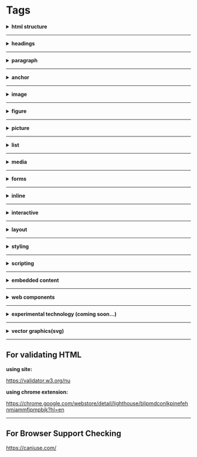 # Tags

<details>
    <summary><b>html structure</b></summary>
    <br/>
    <a href="https://developer.mozilla.org/en-US/docs/Web/HTML/Element/html">html</a>
    <p>root (top-level element) of an HTML document</p>
    <br/>
    <a href="https://developer.mozilla.org/en-US/docs/Web/HTML/Element/head">head</a>
    <p>contains machine-readable information (metadata) about the document, like its title, scripts, and style sheets.</p>
    <br/>
    <a href="https://developer.mozilla.org/en-US/docs/Web/HTML/Element/title">title</a>
    <ul>
        <li>defines the document's title</li>
        <li>title shown in a browser's title bar or a page's tab.</li>
        <li>contains only text</li>
        <li>tags within the element are ignored.</li>
    </ul>
    <br/>
    <a href="https://developer.mozilla.org/en-US/docs/Web/HTML/Element/body">body</a>
    <p></p>
    <ul>
        <li>represents the content of an HTML document.</li>
        <li>can be only one body element in a document.</li>
    </ul>
    <br/>
    <a href="https://developer.mozilla.org/en-US/docs/Web/HTML/Element/base">base</a>
    <ul>
        <li>specifies the base URL</li>
        <li>used for all relative URLs contained within a document.</li>
        <li>there can be only one base element in a document.</li>
    </ul>
    <br/>
    <a href="https://developer.mozilla.org/en-US/docs/Web/HTML/Element/meta">meta</a>
    <p>represents metadata that cannot be represented by other HTML meta-related elements, like base, link, script, style or title.</p>
</details>

---

<details>
    <summary><b>headings</b></summary>
    <br/>
    <a href="https://developer.mozilla.org/en-US/docs/Web/HTML/Element/Heading_Elements">h1-h6</a>
    <p>represent six levels of section headings. h1 is the highest section level and h6 is the lowest.</p>
</details>

---

<details>
    <summary><b>paragraph</b></summary>
    <br/>
    <a href="https://developer.mozilla.org/en-US/docs/Web/HTML/Element/p">p</a>
    <p>represents a paragraph</p>
</details>

---

<details>
    <summary><b>anchor</b></summary>
    <br/>
    <a href="https://developer.mozilla.org/en-US/docs/Web/HTML/Element/a">a</a>
    <p>creates a hyperlink to other web pages, files, locations within the same page, email addresses, or any other URL.</p>
</details>

---

<details>
    <summary><b>image</b></summary>
    <br/>
    <a href="https://developer.mozilla.org/en-US/docs/Web/HTML/Element/img">img</a>
    <p>embeds an image into the document.</p>
    <br/>
    <a href="https://developer.mozilla.org/en-US/docs/Web/HTML/Element/map">map</a>
    <p>used with area elements to define an image map (a clickable link area).</p>
    <br/>
    <a href="https://developer.mozilla.org/en-US/docs/Web/HTML/Element/area">area</a>
    <p>defines a hot-spot region on an image, and optionally associates it with a hypertext link. This element is used only within a <map> element.</p>
</details>

---

<details>
    <summary><b>figure</b></summary>
    <br/>
    <a href="https://developer.mozilla.org/en-US/docs/Web/HTML/Element/figure">figure</a>
    <p>represents self-contained content with an optional caption, which is specified using the (figcaption) element. The figure, its caption, and its contents are referenced as a single unit.</p>
    <br/>
    <a href="https://developer.mozilla.org/en-US/docs/Web/HTML/Element/figcaption">figcaption</a>
    <p>represents a caption or legend of its parent figure element.</p>
</details>

---

<details>
    <summary><b>picture</b></summary>
    <br/>
    <a href="https://developer.mozilla.org/en-US/docs/Web/HTML/Element/picture">picture</a>
    <ul>
        <li>contains zero or more source elements and one img element</li>
        <li>used to provide versions of an image for different display/device scenarios.</li>
        <li>Browser will consider the best match from source list and load accordingly</li>
        <li>If no matches are found from the source tag then it will load the default image tag source (src)</li>
    </ul>
    <br/>
    <a href="https://developer.mozilla.org/en-US/docs/Web/HTML/Element/source">source</a>
    <ul>
        <li>specifies multiple media resources for the picture, audio and video.</li>
        <li>It is an empty element, meaning that it has no content and does not have a closing tag</li>
        <li>It is commonly used to serve the same media content in multiple formats supported by different browsers.</li>
    </ul>
</details>

---

<details>
    <summary><b>list</b></summary>
    <br/>
    <a href="https://developer.mozilla.org/en-US/docs/Web/HTML/Element/ul">ul</a>
    <ul>
        <li>represents an unordered list of items</li>
        <li>typically rendered as a bulleted list.</li>
    </ul>
    <br />
    <a href="https://developer.mozilla.org/en-US/docs/Web/HTML/Element/ol">ol</a>
    <ul>
        <li>represents an ordered list of items</li>
        <li>typically rendered as a numbered list.</li>
    </ul>
    <br />
    <a href="https://developer.mozilla.org/en-US/docs/Web/HTML/Element/li">li</a>
    <ul>
        <li>used to represent an item in a list.</li>
        <li>It must be contained in a parent element: an ordered list (ol), an unordered list (ul), or a menu (menu).</li>
    </ul>
    <br />
</details>

---

<details>
    <summary><b>media</b></summary>
    <br/>
    <a href="https://developer.mozilla.org/en-US/docs/Web/HTML/Element/audio">audio</a>
    <ul>
        <li>used to embed sound content in documents</li>
        <li>It may contain one or more audio sources, represented using the src attribute or the source element</li>
        <li>The browser will choose the most suitable one. </li>
        <li>It can also be the destination for streamed media, using a MediaStream.</li>
    </ul>
    <br />
    <a href="https://developer.mozilla.org/en-US/docs/Web/HTML/Element/video">video</a>
    <ul>
        <li>Embeds a media player which supports video playback into the document.</li>
        <li>You can use video for audio content as well, but the audio element may provide a more appropriate user experience.</li>
    </ul>
    <br />
    <a href="https://developer.mozilla.org/en-US/docs/Web/HTML/Element/track">track</a>
    <ul>
        <li>Used as a child of the media elements audio and video</li>
        <li>It lets you specify timed text tracks (or time-based data), for example to automatically handle subtitles.</li>
        <li>The tracks are formatted in WebVTT format (.vtt files) — Web Video Text Tracks or Timed Text Markup Language (TTML).</li>
    </ul>
    <br />
</details>

---

<details>
    <summary><b>forms</b></summary>
    <br/>
    <a href="https://developer.mozilla.org/en-US/docs/Web/HTML/Element/form">form</a>
    <ul>
        <li>represents a document section that contains interactive controls for submitting information to a web server.</li>
    </ul>
    <br />
    <a href="https://developer.mozilla.org/en-US/docs/Web/HTML/Element/button">button</a>
    <ul>
        <li>Represents a clickable button</li>
        <li>Which can be used in forms or anywhere in a document that needs simple, standard button functionality.</li>
    </ul>
    <br />
    <a href="https://developer.mozilla.org/en-US/docs/Web/HTML/Element/input">input</a>
    <ul>
        <li>Used to create interactive controls for web-based forms in order to accept data from the user</li>
    </ul>
    <br />
    <a href="https://developer.mozilla.org/en-US/docs/Web/HTML/Element/label">label</a>
    <ul>
        <li>Represents a caption for an item in a user interface</li>
    </ul>
    <br />
    <a href="https://developer.mozilla.org/en-US/docs/Web/HTML/Element/textarea">textarea</a>
    <ul>
        <li>Represents a multi-line plain-text editing control</li>
        <li>Useful when you want to allow users to enter a sizeable amount of free-form text</li>
        <li>Example: Comment on a review or feedback form.</li>
    </ul>
    <br />
    <a href="https://developer.mozilla.org/en-US/docs/Web/HTML/Element/select">select</a>
    <ul>
        <li>Represents a control that provides a menu of options</li>
    </ul>
    <br />
    <a href="https://developer.mozilla.org/en-US/docs/Web/HTML/Element/option">option</a>
    <ul>
        <li>Used to define an item contained in a select an optgroup, or a datalist element.</li>
        <li>Represent menu items in popups and other lists of items in an HTML document.</li>
    </ul>
    <br />
    <a href="https://developer.mozilla.org/en-US/docs/Web/HTML/Element/datalist">datalist</a>
    <ul>
        <li>contains a set of option elements that represent the values available for other controls.</li>
    </ul>
    <br />
    <a href="https://developer.mozilla.org/en-US/docs/Web/HTML/Element/progress">progress</a>
    <ul>
        <li>Displays an indicator showing the completion progress of a task, typically displayed as a progress bar.</li>
    </ul>
    <br />
    <a href="https://developer.mozilla.org/en-US/docs/Web/HTML/Element/fieldset">fieldset</a>
    <ul>
        <li>Used to group several controls as well as labels within a web form.</li>
    </ul>
    <br />
    <a href="https://developer.mozilla.org/en-US/docs/Web/HTML/Element/legend">legend</a>
    <ul>
        <li>Represents a caption for the content of its parent fieldset.</li>
    </ul>
    <br />
</details>

---

<details>
    <summary><b>inline</b></summary>
    <br/>
    <h4>most re-used</h4>
    <a href="https://developer.mozilla.org/en-US/docs/Web/HTML/Element/br">br</a>
    <ul>
        <li>produces a line break in text (carriage-return).</li>
        <li>It is useful for writing a poem or an address, where the division of lines is significant.</li>
    </ul>
    <br />
    <a href="https://developer.mozilla.org/en-US/docs/Web/HTML/Element/span">span</a>
    <ul>
        <li>It is a generic inline container for phrasing content, which does not inherently represent anything.</li>
        <li>It should be used only when no other semantic element is appropriate.</li>
        <li>span is very much like a div element.</li>
        <li>div is a block-level element whereas a span is an inline element.</li>
    </ul>
    <br />
    <a href="https://developer.mozilla.org/en-US/docs/Web/HTML/Element/abbr">abbr</a>
    <ul>
        <li>represents an abbreviation or acronym</li>
        <li>the optional title attribute can provide an expansion or description for the abbreviation.</li>
    </ul>
    <br />
    <a href="https://developer.mozilla.org/en-US/docs/Web/HTML/Element/code">code</a>
    <ul>
        <li>displays its contents styled in a fashion intended to indicate that the text is a short fragment of computer code</li>
    </ul>
    <br />
    <a href="https://developer.mozilla.org/en-US/docs/Web/HTML/Element/kbd">kbd</a>
    <ul>
        <li>represents a span of inline text denoting textual user input from a keyboard, voice input, or any other text entry device</li>
    </ul>
    <br />
    <a href="https://developer.mozilla.org/en-US/docs/Web/HTML/Element/mark">mark</a>
    <ul>
        <li>represents text which is marked or highlighted for reference or notation purposes</li>
    </ul>
    <br />
    <a href="https://developer.mozilla.org/en-US/docs/Web/HTML/Element/del">del</a>
    <ul>
        <li>represents a range of text that has been deleted from a document</li>
    </ul>
    <br />
    <a href="https://developer.mozilla.org/en-US/docs/Web/HTML/Element/ins">ins</a>
    <ul>
        <li>represents a range of text that has been added to a document</li>
    </ul>
    <br />
    <h4>rare</h4>
    <a href="https://developer.mozilla.org/en-US/docs/Web/HTML/Element/b">b</a>
    <ul>
        <li>Used to set bold style to the text</li>
    </ul>
    <br />
    <a href="https://developer.mozilla.org/en-US/docs/Web/HTML/Element/i">i</a>
    <ul>
        <li>Used to set italic styled to the text</li>
    </ul>
    <br />
    <a href="https://developer.mozilla.org/en-US/docs/Web/HTML/Element/u">u</a>
    <ul>
        <li>Used to set underline style to the text</li>
    </ul>
    <br />
    <a href="https://developer.mozilla.org/en-US/docs/Web/HTML/Element/q">q</a>
    <ul>
        <li>Used to include the double quotes to the text</li>
    </ul>
    <br />
    <a href="https://developer.mozilla.org/en-US/docs/Web/HTML/Element/s">s</a>
    <ul>
        <li>Used to set the strike through style to the text</li>
    </ul>
    <br />
    <a href="https://developer.mozilla.org/en-US/docs/Web/HTML/Element/small">small</a>
    <ul>
        <li>Used to set the font size to smaller to the text</li>
    </ul>
    <br />
    <a href="https://developer.mozilla.org/en-US/docs/Web/HTML/Element/strong">strong</a>
    <ul>
        <li>Used to set bold style to the text</li>
    </ul>
    <br />
    <a href="https://developer.mozilla.org/en-US/docs/Web/HTML/Element/sub">sub</a>
    <ul>
        <li>specifies inline text which should be displayed as subscript for solely typographical reasons.</li>
        <li>Subscripts are typically rendered with a lowered baseline using smaller text.</li>
    </ul>
    <br />
    <a href="https://developer.mozilla.org/en-US/docs/Web/HTML/Element/sup">sup</a>
    <ul>
        <li>specifies inline text which is to be displayed as superscript for solely typographical reasons</li>
        <li>Superscripts are usually rendered with a raised baseline using smaller text.</li>
    </ul>
    <br />
    <a href="https://developer.mozilla.org/en-US/docs/Web/HTML/Element/time">time</a><ul>
        <li>represents a specific period in time</li>
        <li>It may include the datetime attribute to translate dates into machine-readable format</li>
        <li>Allowing for better search engine results or custom features such as reminders.</li>
    </ul>
    <br />
</details>

---

<details>
    <summary><b>interactive</b></summary>
    <br/>
    <a href="https://developer.mozilla.org/en-US/docs/Web/HTML/Element/details">details</a>
    <ul>
        <li>creates a disclosure widget in which information is visible only when the widget is toggled into an "open" state.</li>
        <li>A summary or label can be provided using the summary element.</li>
    </ul>
    <br />
    <a href="https://developer.mozilla.org/en-US/docs/Web/HTML/Element/summary">summary</a>
    <ul>
        <li>specifies a summary, caption, or legend for a details element's disclosure box.</li>
        <li>Clicking the summary element toggles the state of the parent details element open and closed.</li>
    </ul>
    <br />
    <a href="https://developer.mozilla.org/en-US/docs/Web/HTML/Element/dialog">dialog</a>
    <ul>
        <li>represents a dialog box or other interactive component, such as an inspector or window.</li>
    </ul>
    <br />
</details>

---

<details>
    <summary><b>layout</b></summary>
    <br/>
    <h4>sections</h4>
    <a href="https://developer.mozilla.org/en-US/docs/Web/HTML/Element/header">header</a>
    <ul>
        <li>represents introductory content, typically a group of introductory or navigational aids.</li>
        <li>It may contain some heading elements but also a logo, a search form, an author name, and other elements.</li>
    </ul>
    <br />
    <a href="https://developer.mozilla.org/en-US/docs/Web/HTML/Element/footer">footer</a>
    <ul>
        <li>represents a footer for its nearest sectioning content or sectioning root element.</li>
        <li>A footer typically contains information about the author of the section, copyright data or links to related documents.</li>
    </ul>
    <br />
    <a href="https://developer.mozilla.org/en-US/docs/Web/HTML/Element/main">main</a>
    <ul>
        <li>represents the dominant content of the body of a document</li>
        <li>The main content area consists of content that is directly related to or expands upon the central topic of a document, or the central functionality of an application</li>
    </ul>
    <br />
    <a href="https://developer.mozilla.org/en-US/docs/Web/HTML/Element/nav">nav</a>
    <ul>
        <li>represents a section of a page whose purpose is to provide navigation links</li>
        <li>Examples: navigation sections are menus, tables of contents, and indexes</li>
    </ul>
    <br />
    <a href="https://developer.mozilla.org/en-US/docs/Web/HTML/Element/section">section</a>
    <ul>
        <li>represents a standalone section — which doesn't have a more specific semantic element to represent it — contained within an HTML document</li>
    </ul>
    <br />
    <a href="https://developer.mozilla.org/en-US/docs/Web/HTML/Element/article">article</a>
    <ul>
        <li>represents a self-contained composition in a document, page, application, or site, which is intended to be independently distributable or reusable</li>
        <li>Examples: a forum post, a magazine or newspaper article, or a blog entry.</li>
    </ul>
    <br />
    <a href="https://developer.mozilla.org/en-US/docs/Web/HTML/Element/aside">aside</a>
    <ul>
        <li>represents a portion of a document whose content is only indirectly related to the document's main content</li>
        <li>Asides are frequently presented as sidebars or call-out boxes.</li>
    </ul>
    <br />
    <a href="https://developer.mozilla.org/en-US/docs/Web/HTML/Element/address">address</a>
    <ul>
        <li>indicates that the enclosed HTML provides contact information for a person or people, or for an organization.</li>
    </ul>
    <br />
    <h4>blocks</h4>
    <a href="https://developer.mozilla.org/en-US/docs/Web/HTML/Element/div">div</a>
    <ul>
        <li></li>
        <li></li>
        <li></li>
        <li></li>
        <li></li>
        <li></li>
    </ul>
    <br />
    <a href="https://developer.mozilla.org/en-US/docs/Web/HTML/Element/blockquote">blockquote</a>
    <ul>
        <li></li>
        <li></li>
        <li></li>
        <li></li>
        <li></li>
        <li></li>
    </ul>
    <br />
    <a href="https://developer.mozilla.org/en-US/docs/Web/HTML/Element/dl">dl</a>
    <ul>
        <li></li>
        <li></li>
        <li></li>
        <li></li>
        <li></li>
        <li></li>
    </ul>
    <br />
    <a href="https://developer.mozilla.org/en-US/docs/Web/HTML/Element/dd">dd</a>
    <ul>
        <li></li>
        <li></li>
        <li></li>
        <li></li>
        <li></li>
        <li></li>
    </ul>
    <br />
    <a href="https://developer.mozilla.org/en-US/docs/Web/HTML/Element/dt">dt</a>
    <ul>
        <li></li>
        <li></li>
        <li></li>
        <li></li>
        <li></li>
        <li></li>
    </ul>
    <br />
    <a href="https://developer.mozilla.org/en-US/docs/Web/HTML/Element/pre">pre</a>
    <ul>
        <li></li>
        <li></li>
        <li></li>
        <li></li>
        <li></li>
        <li></li>
    </ul>
    <br />
    <h4>table</h4>
    <a href="https://developer.mozilla.org/en-US/docs/Web/HTML/Element/table">table</a>
    <ul>
        <li></li>
        <li></li>
        <li></li>
        <li></li>
        <li></li>
        <li></li>
    </ul>
    <br />
    <a href="https://developer.mozilla.org/en-US/docs/Web/HTML/Element/thead">thead</a>
    <ul>
        <li></li>
        <li></li>
        <li></li>
        <li></li>
        <li></li>
        <li></li>
    </ul>
    <br />
    <a href="https://developer.mozilla.org/en-US/docs/Web/HTML/Element/tfoot">tfoot</a>
    <ul>
        <li></li>
        <li></li>
        <li></li>
        <li></li>
        <li></li>
        <li></li>
    </ul>
    <br />
    <a href="https://developer.mozilla.org/en-US/docs/Web/HTML/Element/tbody">tbody</a>
    <ul>
        <li></li>
        <li></li>
        <li></li>
        <li></li>
        <li></li>
        <li></li>
    </ul>
    <br />
    <a href="https://developer.mozilla.org/en-US/docs/Web/HTML/Element/caption">caption</a>
    <ul>
        <li></li>
        <li></li>
        <li></li>
        <li></li>
        <li></li>
        <li></li>
    </ul>
    <br />
    <a href="https://developer.mozilla.org/en-US/docs/Web/HTML/Element/col">col</a>
    <ul>
        <li></li>
        <li></li>
        <li></li>
        <li></li>
        <li></li>
        <li></li>
    </ul>
    <br />
    <a href="https://developer.mozilla.org/en-US/docs/Web/HTML/Element/colgroup">colgroup</a>
    <ul>
        <li></li>
        <li></li>
        <li></li>
        <li></li>
        <li></li>
        <li></li>
    </ul>
    <br />
    <a href="https://developer.mozilla.org/en-US/docs/Web/HTML/Element/tr">tr</a>
    <ul>
        <li></li>
        <li></li>
        <li></li>
        <li></li>
        <li></li>
        <li></li>
    </ul>
    <br />
    <a href="https://developer.mozilla.org/en-US/docs/Web/HTML/Element/th">th</a>
    <ul>
        <li></li>
        <li></li>
        <li></li>
        <li></li>
        <li></li>
        <li></li>
    </ul>
    <br />
    <a href="https://developer.mozilla.org/en-US/docs/Web/HTML/Element/td">td</a>
    <ul>
        <li></li>
        <li></li>
        <li></li>
        <li></li>
        <li></li>
        <li></li>
    </ul>
    <br />
</details>

---

<details>
    <summary><b>styling</b></summary>
    <br/>
    <a href="https://developer.mozilla.org/en-US/docs/Web/HTML/Element/style">style</a>
    <ul>
        <li></li>
        <li></li>
        <li></li>
        <li></li>
        <li></li>
        <li></li>
    </ul>
    <br />
    <a href="https://developer.mozilla.org/en-US/docs/Web/HTML/Element/link">link</a>
    <ul>
        <li></li>
        <li></li>
        <li></li>
        <li></li>
        <li></li>
        <li></li>
    </ul>
    <br />
</details>

---

<details>
    <summary><b>scripting</b></summary>
    <br/>
    <a href="https://developer.mozilla.org/en-US/docs/Web/HTML/Element/canvas">canvas</a>
    <ul>
        <li></li>
        <li></li>
        <li></li>
        <li></li>
        <li></li>
        <li></li>
    </ul>
    <br />
    <a href="https://developer.mozilla.org/en-US/docs/Web/HTML/Element/noscript">noscript</a>
    <ul>
        <li></li>
        <li></li>
        <li></li>
        <li></li>
        <li></li>
        <li></li>
    </ul>
    <br />
    <a href="https://developer.mozilla.org/en-US/docs/Web/HTML/Element/script">script</a>
    <ul>
        <li></li>
        <li></li>
        <li></li>
        <li></li>
        <li></li>
        <li></li>
    </ul>
    <br />
</details>

---

<details>
    <summary><b>embedded content</b></summary>
    <br/>
    <a href="https://developer.mozilla.org/en-US/docs/Web/HTML/Element/iframe">iframe</a>
    <ul>
        <li></li>
        <li></li>
        <li></li>
        <li></li>
        <li></li>
        <li></li>
    </ul>
    <br />
    <a href="https://developer.mozilla.org/en-US/docs/Web/HTML/Element/object">object</a>
    <ul>
        <li></li>
        <li></li>
        <li></li>
        <li></li>
        <li></li>
        <li></li>
    </ul>
    <br />
    <a href="https://developer.mozilla.org/en-US/docs/Web/HTML/Element/param">param</a>
    <ul>
        <li></li>
        <li></li>
        <li></li>
        <li></li>
        <li></li>
        <li></li>
    </ul>
    <br />
</details>

---

<details>
    <summary><b>web components</b></summary>
    <br/>
    <a href="https://developer.mozilla.org/en-US/docs/Web/HTML/Element/template">template</a>
    <ul>
        <li></li>
        <li></li>
        <li></li>
        <li></li>
        <li></li>
        <li></li>
    </ul>
</details>

---

<details>
    <summary><b>experimental technology (coming soon...)</b></summary>
    <br/>
    <a href="https://developer.mozilla.org/en-US/docs/Web/HTML/Element/menu">menu</a>
    <ul>
        <li></li>
        <li></li>
        <li></li>
        <li></li>
        <li></li>
        <li></li>
    </ul>
</details>

---

<details>
    <summary><b>vector graphics(svg)</b></summary>
    <br/>
    <a href="https://developer.mozilla.org/en-US/docs/Learn/HTML/Multimedia_and_embedding/Adding_vector_graphics_to_the_Web">Overview</a>
    <br/>
    <a href="https://developer.mozilla.org/en-US/docs/Web/SVG/Tutorial/Getting_Started">Getting Started</a>
    <br />
    <a href="https://developer.mozilla.org/en-US/docs/Web/SVG/Tutorial/Positions">Positions</a>
    <br />
    <a href="https://developer.mozilla.org/en-US/docs/Web/SVG/Tutorial/Basic_Shapes">Basic Shapes</a>
    <br />
    <a href="https://developer.mozilla.org/en-US/docs/Web/SVG/Tutorial/Paths">Paths</a>
    <br />
    <a href="https://developer.mozilla.org/en-US/docs/Web/SVG/Tutorial/Fills_and_Strokes">Fills and Strokes</a>
    <br />
    <a href="https://developer.mozilla.org/en-US/docs/Web/SVG/Tutorial/Gradients">Gradients</a>
    <br />
    <a href="https://developer.mozilla.org/en-US/docs/Web/SVG/Tutorial/Patterns">Patterns</a>
    <br />
    <a href="https://developer.mozilla.org/en-US/docs/Web/SVG/Tutorial/Texts">Texts</a>
    <br />
    <a href="https://developer.mozilla.org/en-US/docs/Web/SVG/Tutorial/Basic_Transformations">Basic Transformations</a>
    <br />
    <a href="https://developer.mozilla.org/en-US/docs/Web/SVG/Tutorial/Clipping_and_masking">Clipping and masking</a>
    <br />
    <a href="https://developer.mozilla.org/en-US/docs/Web/SVG/Tutorial/Other_content_in_SVG">Other content in SVG</a>
    <br />
    <a href="https://developer.mozilla.org/en-US/docs/Web/SVG/Tutorial/Filter_effects">Filter effects</a>
    <br />
    <a href="https://developer.mozilla.org/en-US/docs/Web/SVG/Tutorial/SVG_Fonts">SVG Fonts</a>
    <br />
    <a href="https://developer.mozilla.org/en-US/docs/Web/SVG/Tutorial/SVG_Image_Tag">SVG Image Tag</a>
    <br />
    <a href="https://developer.mozilla.org/en-US/docs/Web/SVG/Tutorial/Tools_for_SVG">Tools for SVG</a>
</details>

---

## For validating HTML

**using site:**

https://validator.w3.org/nu

**using chrome extension:**

https://chrome.google.com/webstore/detail/lighthouse/blipmdconlkpinefehnmjammfjpmpbjk?hl=en

---

## For Browser Support Checking

https://caniuse.com/
